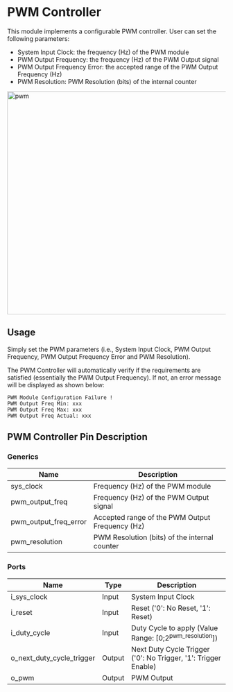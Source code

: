 # PWM Controller

This module implements a configurable PWM controller. User can set the following parameters:
- System Input Clock: the frequency (Hz) of the PWM module
- PWM Output Frequency: the frequency (Hz) of the PWM Output signal
- PWM Output Frequency Error: the accepted range of the PWM Output Frequency (Hz)
- PWM Resolution: PWM Resolution (bits) of the internal counter

<img width="514" alt="pwm" src="https://github.com/user-attachments/assets/762d4079-8940-455b-aca9-65767e7f0288" />

## Usage

Simply set the PWM parameters (i.e., System Input Clock, PWM Output Frequency, PWM Output Frequency Error and PWM Resolution).

The PWM Controller will automatically verify if the requirements are satisfied (essentially the PWM Output Frequency). If not, an error message will be displayed as shown below:

```
PWM Module Configuration Failure !
PWM Output Freq Min: xxx
PWM Output Freq Max: xxx
PWM Output Freq Actual: xxx
```

## PWM Controller Pin Description

### Generics

| Name | Description |
| ---- | ----------- |
| sys_clock | Frequency (Hz) of the PWM module |
| pwm_output_freq | Frequency (Hz) of the PWM Output signal |
| pwm_output_freq_error | Accepted range of the PWM Output Frequency (Hz) |
| pwm_resolution | PWM Resolution (bits) of the internal counter |

### Ports

| Name | Type | Description |
| ---- | ---- | ----------- |
| i_sys_clock | Input | System Input Clock |
| i_reset | Input | Reset ('0': No Reset, '1': Reset) |
| i_duty_cycle | Input | Duty Cycle to apply (Value Range: [0;2<sup>pwm_resolution</sup>]) |
| o_next_duty_cycle_trigger | Output | Next Duty Cycle Trigger ('0': No Trigger, '1': Trigger Enable) |
| o_pwm | Output | PWM Output |
